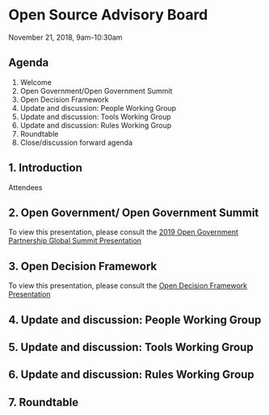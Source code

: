 # Open Source Advisory Board
November 21, 2018, 9am-10:30am

## Agenda
1. Welcome
2. Open Government/Open Government Summit 
3. Open Decision Framework
4. Update and discussion: People Working Group
5. Update and discussion: Tools Working Group
6. Update and discussion: Rules Working Group
7. Roundtable
8. Close/discussion forward agenda

## 1. Introduction
Attendees

## 2. Open Government/ Open Government Summit
To view this presentation, please consult the [2019 Open Government Partnership Global Summit Presentation](https://github.com/canada-ca/OS-Advisory_Conseil-SO/issues/82)

## 3. Open Decision Framework 
To view this presentation, please consult the [Open Decision Framework Presentation](https://github.com/canada-ca/OS-Advisory_Conseil-SO/issues/83) 

## 4. Update and discussion: People Working Group


## 5. Update and discussion: Tools Working Group

## 6. Update and discussion: Rules Working Group

## 7. Roundtable
